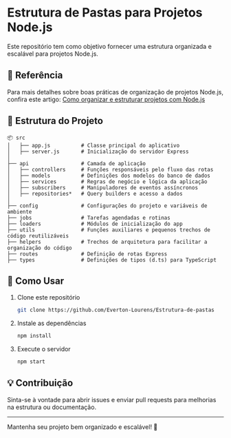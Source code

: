 # Estrutura de Pastas para Projetos Node.js

Este repositório tem como objetivo fornecer uma estrutura organizada e escalável para projetos Node.js.

## 📌 Referência
Para mais detalhes sobre boas práticas de organização de projetos Node.js, confira este artigo:
[Como organizar e estruturar projetos com Node.js](https://medium.com/@stroklabs/como-organizar-e-estruturar-projetos-com-node-js-4845be004899)

## 📂 Estrutura do Projeto

```
📦 src
│   ├── app.js          # Classe principal do aplicativo
│   ├── server.js       # Inicialização do servidor Express
│
├── api                 # Camada de aplicação
│   ├── controllers     # Funções responsáveis pelo fluxo das rotas
│   ├── models          # Definições dos modelos do banco de dados
│   ├── services        # Regras de negócio e lógica da aplicação
│   ├── subscribers     # Manipuladores de eventos assíncronos
│   ├── repositories*   # Query builders e acesso a dados
│
├── config              # Configurações do projeto e variáveis de ambiente
├── jobs                # Tarefas agendadas e rotinas
├── loaders             # Módulos de inicialização do app
├── utils               # Funções auxiliares e pequenos trechos de código reutilizáveis
├── helpers             # Trechos de arquitetura para facilitar a organização do código
├── routes              # Definição de rotas Express
├── types               # Definições de tipos (d.ts) para TypeScript
```

## 🚀 Como Usar
1. Clone este repositório
   ```sh
   git clone https://github.com/Everton-Lourens/Estrutura-de-pastas
   ```
2. Instale as dependências
   ```sh
   npm install
   ```
3. Execute o servidor
   ```sh
   npm start
   ```

## 💡 Contribuição
Sinta-se à vontade para abrir issues e enviar pull requests para melhorias na estrutura ou documentação.

---

Mantenha seu projeto bem organizado e escalável! 🚀


